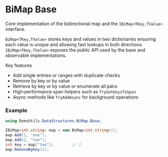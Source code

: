# BiMap Base

Core implementation of the bidirectional map and the `IBiMap<TKey,TValue>` interface.

`BiMap<TKey,TValue>` stores keys and values in two dictionaries ensuring each value is unique and allowing fast lookups in both directions. `IBiMap<TKey,TValue>` exposes the public API used by the base and observable implementations.

Key features

- Add single entries or ranges with duplicate checks
- Remove by key or by value
- Retrieve by key or by value or enumerate all pairs
- High‑performance span helpers such as `TryGetKeysToSpan`
- Async methods like `TryAddAsync` for background operations

### Example
```csharp
using DomsUtils.DataStructures.BiMap.Base;

IBiMap<int,string> map = new BiMap<int,string>();
map.Add(1, "one");
map.Add(2, "two");
int key = map["two"];        // 2
map.RemoveByKey(1);
```
